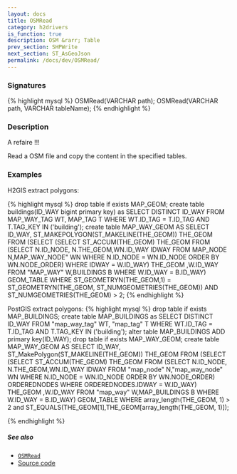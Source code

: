 ```yaml
---
layout: docs
title: OSMRead
category: h2drivers
is_function: true
description: OSM &rarr; Table
prev_section: SHPWrite
next_section: ST_AsGeoJson
permalink: /docs/dev/OSMRead/
---
```


### Signatures

{% highlight mysql %}
OSMRead(VARCHAR path);
OSMRead(VARCHAR path, VARCHAR tableName);
{% endhighlight %}

### Description

A refaire !!!

Read a OSM file and copy the content in the specified tables.

### Examples

H2GIS extract polygons:

{% highlight mysql %}
drop table if exists MAP_GEOM;
create table buildings(ID_WAY bigint primary key) as SELECT DISTINCT ID_WAY FROM MAP_WAY_TAG WT, MAP_TAG T WHERE WT.ID_TAG = T.ID_TAG AND T.TAG_KEY IN ('building');
create table MAP_WAY_GEOM AS SELECT ID_WAY, ST_MAKEPOLYGON(ST_MAKELINE(THE_GEOM)) THE_GEOM FROM (SELECT (SELECT ST_ACCUM(THE_GEOM) THE_GEOM FROM (SELECT N.ID_NODE, N.THE_GEOM,WN.ID_WAY IDWAY FROM MAP_NODE N,MAP_WAY_NODE" WN WHERE N.ID_NODE = WN.ID_NODE ORDER BY WN.NODE_ORDER) WHERE  IDWAY = W.ID_WAY) THE_GEOM ,W.ID_WAY FROM "MAP_WAY" W,BUILDINGS B WHERE W.ID_WAY = B.ID_WAY) GEOM_TABLE WHERE ST_GEOMETRYN(THE_GEOM,1) = ST_GEOMETRYN(THE_GEOM, ST_NUMGEOMETRIES(THE_GEOM)) AND ST_NUMGEOMETRIES(THE_GEOM) > 2;
{% endhighlight %}

PostGIS extract polygons:
{% highlight mysql %}
drop table if exists MAP_BUILDINGS;
create table MAP_BUILDINGS as SELECT DISTINCT ID_WAY FROM "map_way_tag" WT, "map_tag" T WHERE WT.ID_TAG = T.ID_TAG AND T.TAG_KEY IN ('building');
alter table MAP_BUILDINGS ADD primary key(ID_WAY);
drop table if exists MAP_WAY_GEOM;
create table MAP_WAY_GEOM AS SELECT ID_WAY,
ST_MakePolygon(ST_MAKELINE(THE_GEOM)) THE_GEOM FROM (SELECT (SELECT ST_ACCUM(THE_GEOM) THE_GEOM FROM
 (SELECT N.ID_NODE, N.THE_GEOM,WN.ID_WAY IDWAY FROM "map_node" N,"map_way_node" WN WHERE N.ID_NODE = WN.ID_NODE ORDER BY WN.NODE_ORDER)  ORDEREDNODES WHERE  ORDEREDNODES.IDWAY = W.ID_WAY) THE_GEOM ,W.ID_WAY FROM "map_way" W,MAP_BUILDINGS B WHERE W.ID_WAY = B.ID_WAY) GEOM_TABLE WHERE array_length(THE_GEOM, 1) > 2 and ST_EQUALS(THE_GEOM[1],THE_GEOM[array_length(THE_GEOM, 1)]);
  
 {% endhighlight %}

##### See also

* [`OSMRead`](../OSMRead)
* <a href="https://github.com/irstv/H2GIS/blob/master/h2drivers/src/main/java/org/h2gis/drivers/osm/OSMRead.java" target="_blank">Source code</a>

[wiki]: http://wiki.openstreetmap.org/wiki/OSM_XML
